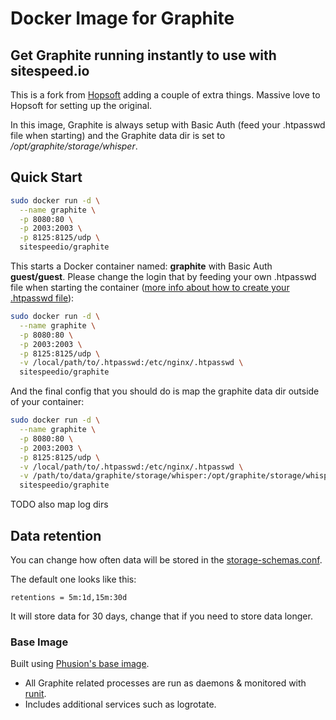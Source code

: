 # Docker Image for Graphite

## Get Graphite running instantly to use with sitespeed.io

This is a fork from [Hopsoft](https://github.com/hopsoft/docker-graphite-statsd) adding a couple of extra things. Massive love to Hopsoft for setting up the original.

In this image, Graphite is always setup with Basic Auth (feed your .htpasswd file when starting) and the Graphite data dir is set to */opt/graphite/storage/whisper*.

## Quick Start

```sh
sudo docker run -d \
  --name graphite \
  -p 8080:80 \
  -p 2003:2003 \
  -p 8125:8125/udp \
  sitespeedio/graphite
```

This starts a Docker container named: **graphite** with Basic Auth **guest/guest**. Please change the login that by feeding your own .htpasswd file when starting the container ([more info about how to create your .htpasswd file](http://httpd.apache.org/docs/2.2/programs/htpasswd.html)):

```sh
sudo docker run -d \
  --name graphite \
  -p 8080:80 \
  -p 2003:2003 \
  -p 8125:8125/udp \
  -v /local/path/to/.htpasswd:/etc/nginx/.htpasswd \
  sitespeedio/graphite
```

And the final config that you should do is map the graphite data dir outside of your container:

```sh
sudo docker run -d \
  --name graphite \
  -p 8080:80 \
  -p 2003:2003 \
  -p 8125:8125/udp \
  -v /local/path/to/.htpasswd:/etc/nginx/.htpasswd \
  -v /path/to/data/graphite/storage/whisper:/opt/graphite/storage/whisper \
  sitespeedio/graphite
```

TODO also map log dirs

## Data retention
You can change how often data will be stored in the  [storage-schemas.conf](https://github.com/sitespeedio/docker-graphite-statsd/blob/master/conf/graphite/storage-schemas.conf).

The default one looks like this:

```
retentions = 5m:1d,15m:30d
```

It will store data for 30 days, change that if you need to store data longer.

### Base Image

Built using [Phusion's base image](https://github.com/phusion/baseimage-docker).

* All Graphite related processes are run as daemons & monitored with [runit](http://smarden.org/runit/).
* Includes additional services such as logrotate.
